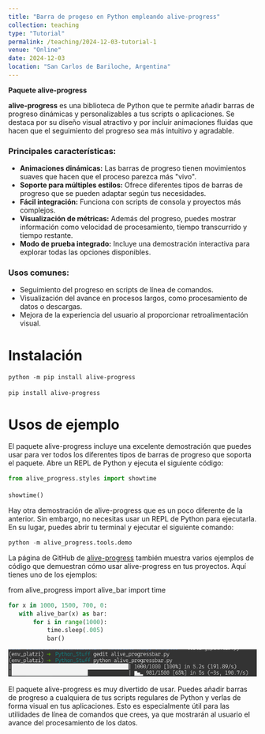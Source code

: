 ```yaml
---
title: "Barra de progeso en Python empleando alive-progress"
collection: teaching
type: "Tutorial"
permalink: /teaching/2024-12-03-tutorial-1
venue: "Online"
date: 2024-12-03
location: "San Carlos de Bariloche, Argentina"
---
```


**Paquete alive-progress**  

**alive-progress** es una biblioteca de Python que te permite añadir barras de progreso dinámicas y personalizables a tus scripts o aplicaciones. Se destaca por su diseño visual atractivo y por incluir animaciones fluidas que hacen que el seguimiento del progreso sea más intuitivo y agradable.  

### Principales características:
- **Animaciones dinámicas:** Las barras de progreso tienen movimientos suaves que hacen que el proceso parezca más "vivo".  
- **Soporte para múltiples estilos:** Ofrece diferentes tipos de barras de progreso que se pueden adaptar según tus necesidades.  
- **Fácil integración:** Funciona con scripts de consola y proyectos más complejos.  
- **Visualización de métricas:** Además del progreso, puedes mostrar información como velocidad de procesamiento, tiempo transcurrido y tiempo restante.  
- **Modo de prueba integrado:** Incluye una demostración interactiva para explorar todas las opciones disponibles.

### Usos comunes:
- Seguimiento del progreso en scripts de línea de comandos.
- Visualización del avance en procesos largos, como procesamiento de datos o descargas.
- Mejora de la experiencia del usuario al proporcionar retroalimentación visual.  

# Instalación

```shell
python -m pip install alive-progress

pip install alive-progress
```

# Usos de ejemplo

El paquete alive-progress incluye una excelente demostración que puedes usar para ver todos los diferentes tipos de barras de progreso que soporta el paquete. Abre un REPL de Python y ejecuta el siguiente código:

```python
from alive_progress.styles import showtime

showtime()
```

Hay otra demostración de alive-progress que es un poco diferente de la anterior. Sin embargo, no necesitas usar un REPL de Python para ejecutarla. En su lugar, puedes abrir tu terminal y ejecutar el siguiente comando:

```python
python -m alive_progress.tools.demo
```

La página de GitHub de [alive-progress](https://github.com/rsalmei/alive-progress) también muestra varios ejemplos de código que demuestran cómo usar alive-progress en tus proyectos. Aquí tienes uno de los ejemplos:

from alive_progress import alive_bar
import time

```python
for x in 1000, 1500, 700, 0:
   with alive_bar(x) as bar:
       for i in range(1000):
           time.sleep(.005)
           bar()
```
![alives_progress](/images/alive_progress.png)

El paquete alive-progress es muy divertido de usar. Puedes añadir barras de progreso a cualquiera de tus scripts regulares de Python y verlas de forma visual en tus aplicaciones. Esto es especialmente útil para las utilidades de línea de comandos que crees, ya que mostrarán al usuario el avance del procesamiento de los datos.